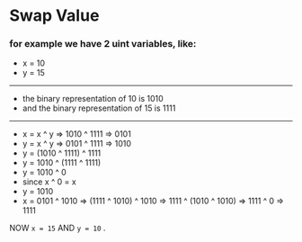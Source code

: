 # Swap Value

### for example we have 2 uint variables, like:
- x = 10
- y = 15
- ---
- the binary representation of 10 is 1010
- and the binary representation of 15 is 1111
- ---
- x = x ^ y => 1010 ^ 1111 => 0101
- y = x ^ y => 0101 ^ 1111 => 1010
- y = (1010 ^ 1111) ^ 1111 
- y = 1010 ^ (1111 ^ 1111)
- y = 1010 ^ 0  
- since x ^ 0 = x
- y = 1010
- x = 0101 ^ 1010 => (1111 ^ 1010) ^ 1010 => 1111 ^ (1010 ^ 1010) => 1111 ^ 0 => 1111

NOW `x = 15` AND `y = 10` .

